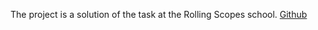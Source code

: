 The project is a solution of the task at the Rolling Scopes school. 
[Github](https://github.com/DrDiman/CSS-Mem-Slider)